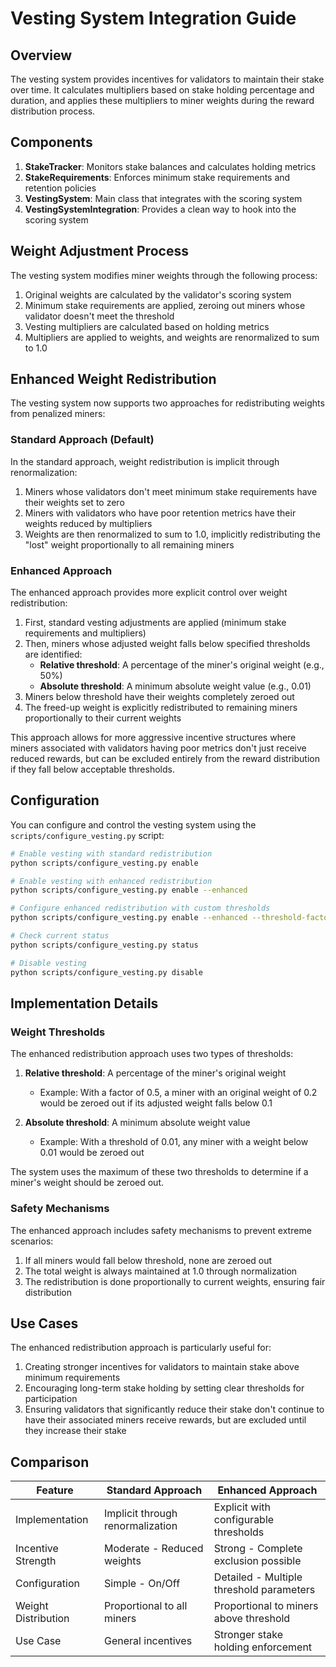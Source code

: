 # Vesting System Integration Guide

## Overview

The vesting system provides incentives for validators to maintain their stake over time. It calculates multipliers based on stake holding percentage and duration, and applies these multipliers to miner weights during the reward distribution process.

## Components

1. **StakeTracker**: Monitors stake balances and calculates holding metrics
2. **StakeRequirements**: Enforces minimum stake requirements and retention policies
3. **VestingSystem**: Main class that integrates with the scoring system
4. **VestingSystemIntegration**: Provides a clean way to hook into the scoring system

## Weight Adjustment Process

The vesting system modifies miner weights through the following process:

1. Original weights are calculated by the validator's scoring system
2. Minimum stake requirements are applied, zeroing out miners whose validator doesn't meet the threshold
3. Vesting multipliers are calculated based on holding metrics
4. Multipliers are applied to weights, and weights are renormalized to sum to 1.0

## Enhanced Weight Redistribution

The vesting system now supports two approaches for redistributing weights from penalized miners:

### Standard Approach (Default)

In the standard approach, weight redistribution is implicit through renormalization:

1. Miners whose validators don't meet minimum stake requirements have their weights set to zero
2. Miners with validators who have poor retention metrics have their weights reduced by multipliers
3. Weights are then renormalized to sum to 1.0, implicitly redistributing the "lost" weight proportionally to all remaining miners

### Enhanced Approach

The enhanced approach provides more explicit control over weight redistribution:

1. First, standard vesting adjustments are applied (minimum stake requirements and multipliers)
2. Then, miners whose adjusted weight falls below specified thresholds are identified:
   - **Relative threshold**: A percentage of the miner's original weight (e.g., 50%)
   - **Absolute threshold**: A minimum absolute weight value (e.g., 0.01)
3. Miners below threshold have their weights completely zeroed out
4. The freed-up weight is explicitly redistributed to remaining miners proportionally to their current weights

This approach allows for more aggressive incentive structures where miners associated with validators having poor metrics don't just receive reduced rewards, but can be excluded entirely from the reward distribution if they fall below acceptable thresholds.

## Configuration

You can configure and control the vesting system using the `scripts/configure_vesting.py` script:

```bash
# Enable vesting with standard redistribution
python scripts/configure_vesting.py enable

# Enable vesting with enhanced redistribution
python scripts/configure_vesting.py enable --enhanced

# Configure enhanced redistribution with custom thresholds
python scripts/configure_vesting.py enable --enhanced --threshold-factor 0.4 --absolute-threshold 0.02

# Check current status
python scripts/configure_vesting.py status

# Disable vesting
python scripts/configure_vesting.py disable
```

## Implementation Details

### Weight Thresholds

The enhanced redistribution approach uses two types of thresholds:

1. **Relative threshold**: A percentage of the miner's original weight
   - Example: With a factor of 0.5, a miner with an original weight of 0.2 would be zeroed out if its adjusted weight falls below 0.1
   
2. **Absolute threshold**: A minimum absolute weight value
   - Example: With a threshold of 0.01, any miner with a weight below 0.01 would be zeroed out

The system uses the maximum of these two thresholds to determine if a miner's weight should be zeroed out.

### Safety Mechanisms

The enhanced approach includes safety mechanisms to prevent extreme scenarios:

1. If all miners would fall below threshold, none are zeroed out
2. The total weight is always maintained at 1.0 through normalization
3. The redistribution is done proportionally to current weights, ensuring fair distribution

## Use Cases

The enhanced redistribution approach is particularly useful for:

1. Creating stronger incentives for validators to maintain stake above minimum requirements
2. Encouraging long-term stake holding by setting clear thresholds for participation
3. Ensuring validators that significantly reduce their stake don't continue to have their associated miners receive rewards, but are excluded until they increase their stake

## Comparison

| Feature | Standard Approach | Enhanced Approach |
|---------|------------------|------------------|
| Implementation | Implicit through renormalization | Explicit with configurable thresholds |
| Incentive Strength | Moderate - Reduced weights | Strong - Complete exclusion possible |
| Configuration | Simple - On/Off | Detailed - Multiple threshold parameters |
| Weight Distribution | Proportional to all miners | Proportional to miners above threshold |
| Use Case | General incentives | Stronger stake holding enforcement | 